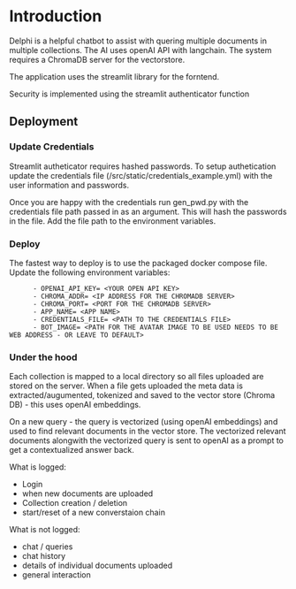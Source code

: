# Introduction

Delphi is a helpful chatbot to assist with quering multiple documents in multiple collections. The AI uses openAI API with langchain. The system requires a ChromaDB server for the vectorstore.

The application uses the streamlit library for the forntend.

Security is implemented using the streamlit authenticator function

## Deployment

### Update Credentials

Streamlit autheticator requires hashed passwords. To setup authetication update the credentials file (/src/static/credentials_example.yml) with the user information and passwords.

Once you are happy with the credentials run gen_pwd.py with the credentials file path passed in as an argument. This will hash the passwords in the file. Add the file path to the environment variables.

### Deploy

The fastest way to deploy is to use the packaged docker compose file. Update the following environment variables:

          - OPENAI_API_KEY= <YOUR OPEN API KEY>
          - CHROMA_ADDR= <IP ADDRESS FOR THE CHROMADB SERVER>
          - CHROMA_PORT= <PORT FOR THE CHROMADB SERVER>
          - APP_NAME= <APP NAME>
          - CREDENTIALS_FILE= <PATH TO THE CREDENTIALS FILE>
          - BOT_IMAGE= <PATH FOR THE AVATAR IMAGE TO BE USED NEEDS TO BE WEB ADDRESS - OR LEAVE TO DEFAULT>

### Under the hood

Each collection is mapped to a local directory so all files uploaded are stored on the server. When a file gets uploaded the meta data is extracted/augumented, tokenized and saved to the vector store (Chroma DB) - this uses openAI embeddings.

On a new query - the query is vectorized (using openAI embeddings) and used to find relevant documents in the vector store. The vectorized relevant documents alongwith the vectorized query is sent to openAI as a prompt to get a contextualized answer back.

What is logged:
- Login
- when new documents are uploaded
- Collection creation / deletion
- start/reset of a new converstaion chain

What is not logged:
- chat / queries
- chat history
- details of individual documents uploaded
- general interaction
